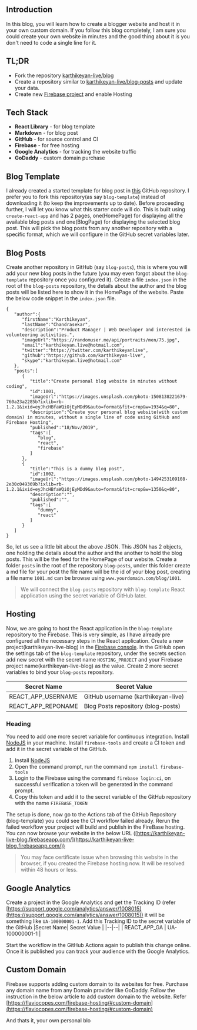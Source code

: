 ## Introduction
In this blog, you will learn how to create a blogger website and host it in your own custom domain. If you follow this blog completely, I am sure you could create your own website in minutes and the good thing about it is you don't need to code a single line for it.
## TL;DR
- Fork the repository [karthikeyan-live/blog](https://github.com/karthikeyan-live/blog)
- Create a repository similar to [karthikeyan-live/blog-posts](https://github.com/karthikeyan-live/blog-posts) and update your data.
- Create new [Firebase project](https://console.firebase.google.com/) and enable Hosting

## Tech Stack
- **React Library** - for blog template
- **Markdown** - for blog post
- **GitHub** - for source control and CI
- **Firebase** - for free hosting
- **Google Analytics** - for tracking the website traffic
- **GoDaddy** - custom domain purchase

## Blog Template
I already created a started template for blog post in [this](https://github.com/karthikeyan-live/karthikeyan-live) GitHub repository. I prefer you to fork this repository(as say `blog-template`) instead of downloading it (to keep the improvements up to date). 
Before proceeding further, I will let you know what this starter code will do. This is built using `create-react-app` and has 2 pages, one(HomePage) for displaying all the available blog posts and one(BlogPage) for displaying the selected blog post. This will pick the blog posts from any another repository with a specific format, which we will configure in the GitHub secret variables later.
## Blog Posts
Create another repository in GitHub (say `blog-posts`), this is where you will add your new blog posts in the future (you may even forgot about the `blog-template` repository once you configured it). Create a file `index.json` in the root of the `blog-posts` repository, the details about the author and the blog posts will be listed here to show it in the HomePage of the website.
Paste the below code snippet in the `index.json` file.

    
    { 
	   "author":{ 
	      "firstName":"Karthikeyan",
	      "lastName":"Chandrasekar",
	      "description":"Product Manager | Web Developer and interested in volunteering activities.",
		  "imageUrl":"https://randomuser.me/api/portraits/men/75.jpg",
	      "email":"karthikeyan.live@hotmail.com",
	      "twitter":"https://twitter.com/karthikeyanlive",
	      "github":"https://github.com/karthikeyan-live",
	      "skype":"karthikeyan.live@hotmail.com"
	   },
	   "posts":[ 
	      { 
	         "title":"Create personal blog website in minutes without coding",
	         "id":1001,
	         "imageUrl":"https://images.unsplash.com/photo-1508138221679-760a23a2285b?ixlib=rb-1.2.1&ixid=eyJhcHBfaWQiOjEyMDd9&auto=format&fit=crop&w=1934&q=80",
	         "description":"Create your personal blog website(with custom domain) in minutes, without a single line of code using GitHub and Firebase Hosting",
	         "published":"18/Nov/2019",
	         "tags":[ 
	            "blog",
	            "react",
	            "firebase"
	         ]
	      },
	      { 
	         "title":"This is a dummy blog post",
	         "id":1002,
	         "imageUrl":"https://images.unsplash.com/photo-1494253109108-2e30c049369b?ixlib=rb-1.2.1&ixid=eyJhcHBfaWQiOjEyMDd9&auto=format&fit=crop&w=1350&q=80",
	         "description":"",
	         "published":"",
	         "tags":[ 
	            "dummy",
	            "react"
	         ]
	      }
	   ]
	}
    
So, let us see a little bit about the above JSON. This JSON has 2 objects, one holding the details about the author and the another to hold the blog posts. This will be the feed for the HomePage of our website.
Create a folder `posts` in the root of the repository `blog-posts`, under this folder create a md file for your post the file name will be the id of your blog post, creating a file name `1001.md` can be browse using `www.yourdomain.com/blog/1001`.

> We will connect the `blog-posts` repository with `blog-template` React application using the secret variable of GitHub later.

## Hosting
Now, we are going to host the React application in the `blog-template` repository to the Firebase. This is very simple, as I have already pre configured all the necessary steps in the React application. Create a new project(karthikeyan-live-blog) in the [Firebase console](https://console.firebase.google.com/). In the GitHub open the settings tab of the `blog-template` repository, under the secrets section add new secret with the secret name `HOSTING_PROJECT` and your Firebase project name(karthikeyan-live-blog) as the value. Create 2 more secret variables to bind your `blog-posts` repository.

|Secret Name| Secret Value |
|--|--|
| REACT_APP_USERNAME | GitHub username (karthikeyan-live) |
| REACT_APP_REPONAME | Blog Posts repository (blog-posts) |

### Heading
You need to add one more secret variable for continuous integration. Install [NodeJS](https://nodejs.org/) in your machine. Install `firebase-tools` and create a CI token and add it in the secret variable of the GitHub.

 1. Install [NodeJS](https://nodejs.org/)
 2. Open the command prompt, run the command `npm install firebase-tools`
 3. Login to the Firebase using the command `firebase login:ci`, on successful verification a token will be generated in the command prompt.
 4. Copy this token and add it to the secret variable of the GitHub repository with the name `FIREBASE_TOKEN`

The setup is done, now go to the Actions tab of the GitHub Repository (blog-template) you could see the CI workflow failed already. Rerun the failed workflow your project will build and publish in the FireBase hosting. You can now browse your website in the below URL ([https://karthikeyan-live-blog.firebaseapp.com/](https://karthikeyan-live-blog.firebaseapp.com/))

> You may face certificate issue when browsing this website in the browser, if you created the Firebase hosting now. It will be resolved within 48 hours or less.
## Google Analytics
Create a project in the Google Analytics and get the Tracking ID  (refer [https://support.google.com/analytics/answer/1008015](https://support.google.com/analytics/answer/1008015)) it will be something like `UA-100000001-1`. Add this Tracking ID to the secret variable of the GitHub
|Secret Name| Secret Value |
|--|--|
| REACT_APP_GA | UA-100000001-1 |

Start the workflow in the GitHub Actions again to publish this change online. Once it is published you can track your audience with the Google Analytics.
## Custom Domain
Firebase supports adding custom domain to its websites for free. Purchase any domain name from any Domain provider like GoDaddy. Follow the instruction in the below article to add custom domain to the website.
Refer [https://flaviocopes.com/firebase-hosting/#custom-domain](https://flaviocopes.com/firebase-hosting/#custom-domain)

And thats it, your own personal blo
<!--stackedit_data:
eyJoaXN0b3J5IjpbLTE5NDA2NDU3NzQsMjAxMzQ4MDkzMywtMj
EzOTMzNTQyMiwxODM5OTMzMzEzLDE5MjAxMzg2MjYsLTk1NDE0
MDY2NiwtMjAyNzg5ODI5NiwxMDE2NTU1NTk5LC0xNzgyODE5ND
U4LC04NTMwMzgwNzVdfQ==
-->